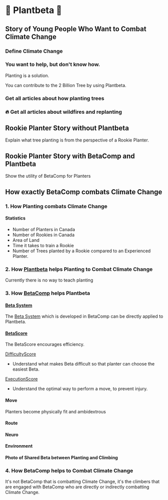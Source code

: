 # 🌲 Plantbeta 🌲

<!-- Use an insane amount of links because this page is easily the most complicated part of the whole project and it ties everything together. Non-planters, non-climbers will need to be able to understand this page AskMom, AskAlex, AskLees-->



## Story of Young People Who Want to Combat Climate Change 

### Define Climate Change

<!-- Use Second Person Perspective in the Stories -->

### You want to help, but don't know how.

Planting is a solution.

You can contribute to the 2 Billion Tree by using Plantbeta.

### Get all articles about how planting trees 

### 🔥 Get all articles about wildfires and replanting

## Rookie Planter Story without Plantbeta

Explain what tree planting is from the perspective of a Rookie Planter.

## Rookie Planter Story with BetaComp and Plantbeta

Show the utility of BetaComp for Planters

## How exactly BetaComp combats Climate Change

### 1. How Planting combats Climate Change

#### Statistics
- Number of Planters in Canada
- Number of Rookies in Canada
- Area of Land
- Time it takes to train a Rookie
- Number of Trees planted by a Rookie compared to an Experienced Planter.


### 2. How [Plantbeta]() helps Planting to Combat Climate Change

Currently there is no way to teach planting



### 3. How [BetaComp](/guide/What/WhatBetaComp) helps Plantbeta

#### [Beta System](reference/Beta/WhatBetaSystem)
The [Beta System](reference/Beta/WhatBetaSystem) which is developed in BetaComp can be directly applied to Plantbeta.

#### [BetaScore](/reference/Score/Overview)

The BetaScore encourages efficiency.


[DifficultyScore](/reference/Score/Difficulty/Overview)
- Understand what makes Beta difficult so that planter can choose the easiest Beta.

[ExecutionScore](/reference/Score)
- Understand the optimal way to perform a move, to prevent injury.

#### Move

Planters become physically fit and ambidextrous

#### Route

#### Neuro

#### Environment


#### Photo of Shared Beta between Planting and Climbing

### 4. How BetaComp helps to Combat Climate Change

It's not BetaComp that is combatting Climate Change, it's the climbers that are engaged with BetaComp who are directly or indirectly combatting Climate Change.






